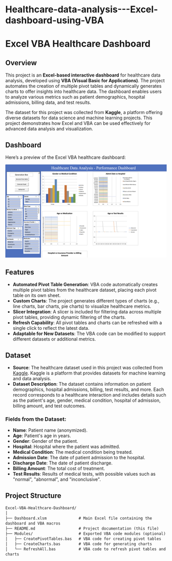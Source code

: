 # Healthcare-data-analysis---Excel-dashboard-using-VBA
# Excel VBA Healthcare Dashboard

## Overview

This project is an **Excel-based interactive dashboard** for healthcare data analysis, developed using **VBA (Visual Basic for Applications)**. The project automates the creation of multiple pivot tables and dynamically generates charts to offer insights into healthcare data. The dashboard enables users to analyze various metrics such as patient demographics, hospital admissions, billing data, and test results.

The dataset for this project was collected from **Kaggle**, a platform offering diverse datasets for data science and machine learning projects. This project demonstrates how Excel and VBA can be used effectively for advanced data analysis and visualization.

## Dashboard 

Here’s a preview of the Excel VBA healthcare dashboard:

![Dashboard Screenshot](dashboard.png)

## Features

- **Automated Pivot Table Generation**: VBA code automatically creates multiple pivot tables from the healthcare dataset, placing each pivot table on its own sheet.
- **Custom Charts**: The project generates different types of charts (e.g., line charts, bar charts, pie charts) to visualize healthcare metrics.
- **Slicer Integration**: A slicer is included for filtering data across multiple pivot tables, providing dynamic filtering of the charts.
- **Refresh Capability**: All pivot tables and charts can be refreshed with a single click to reflect the latest data.
- **Adaptable for New Datasets**: The VBA code can be modified to support different datasets or additional metrics.

## Dataset

- **Source**: The healthcare dataset used in this project was collected from [Kaggle](https://www.kaggle.com/). Kaggle is a platform that provides datasets for machine learning and data analysis.
- **Dataset Description**: The dataset contains information on patient demographics, hospital admissions, billing, test results, and more. Each record corresponds to a healthcare interaction and includes details such as the patient's age, gender, medical condition, hospital of admission, billing amount, and test outcomes.

### Fields from the Dataset:
- **Name**: Patient name (anonymized).
- **Age**: Patient's age in years.
- **Gender**: Gender of the patient.
- **Hospital**: Hospital where the patient was admitted.
- **Medical Condition**: The medical condition being treated.
- **Admission Date**: The date of patient admission to the hospital.
- **Discharge Date**: The date of patient discharge.
- **Billing Amount**: The total cost of treatment.
- **Test Results**: Results of medical tests, with possible values such as "normal", "abnormal", and "inconclusive".

## Project Structure

```plaintext
Excel-VBA-Healthcare-Dashboard/
│
├── Dashboard.xlsm              # Main Excel file containing the dashboard and VBA macros
├── README.md                   # Project documentation (this file)
├── Modules/                    # Exported VBA code modules (optional)
│   ├── CreatePivotTables.bas   # VBA code for creating pivot tables
│   ├── CreateCharts.bas        # VBA code for generating charts
│   └── RefreshAll.bas          # VBA code to refresh pivot tables and charts

